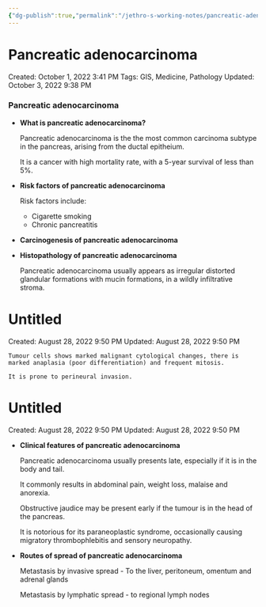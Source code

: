 ```yaml
---
{"dg-publish":true,"permalink":"/jethro-s-working-notes/pancreatic-adenocarcinoma/","dgPassFrontmatter":true}
---
```



# Pancreatic adenocarcinoma

Created: October 1, 2022 3:41 PM
Tags: GIS, Medicine, Pathology
Updated: October 3, 2022 9:38 PM

### Pancreatic adenocarcinoma

- **What is pancreatic adenocarcinoma?**
    
    Pancreatic adenocarcinoma is the the most common carcinoma subtype in the pancreas, arising from the ductal epitheium.
    
    It is a cancer with high mortality rate, with a 5-year survival of less than 5%.
    
- **Risk factors of pancreatic adenocarcinoma**
    
    Risk factors include:
    
    - Cigarette smoking
    - Chronic pancreatitis
- **Carcinogenesis of pancreatic adenocarcinoma**
- **Histopathology of pancreatic adenocarcinoma**
    
    Pancreatic adenocarcinoma usually appears as irregular distorted glandular formations with mucin formations, in a wildly infiltrative stroma.
    
    
<div class="transclusion internal-embed is-loaded"><div class="markdown-embed">





# Untitled

Created: August 28, 2022 9:50 PM
Updated: August 28, 2022 9:50 PM

</div></div>

    
    Tumour cells shows marked malignant cytological changes, there is marked anaplasia (poor differentiation) and frequent mitosis.
    
    It is prone to perineural invasion.
    
    
<div class="transclusion internal-embed is-loaded"><div class="markdown-embed">





# Untitled

Created: August 28, 2022 9:50 PM
Updated: August 28, 2022 9:50 PM

</div></div>

    
- **Clinical features of pancreatic adenocarcinoma**
    
    Pancreatic adenocarcinoma usually presents late, especially if it is in the body and tail.
    
    It commonly results in abdominal pain, weight loss, malaise and anorexia.
    
    Obstructive jaudice may be present early if the tumour is in the head of the pancreas.
    
    It is notorious for its paraneoplastic syndrome, occasionally causing migratory thrombophlebitis and sensory neuropathy.
    
- **Routes of spread of pancreatic adenocarcinoma**
    
    Metastasis by invasive spread - To the liver, peritoneum, omentum and adrenal glands
    
    Metastasis by lymphatic spread - to regional lymph nodes